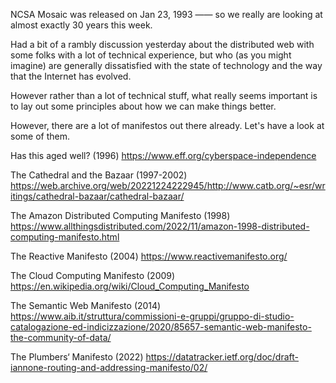 NCSA Mosaic was released on Jan 23, 1993 —— so we really are looking at almost exactly 30 years this week.

Had a bit of a rambly discussion yesterday about the distributed web with some folks with a lot of technical experience,
but who (as you might imagine) are generally dissatisfied with the state of technology and the way that the Internet has
evolved.

However rather than a lot of technical stuff, what really seems important is to lay out some principles about how we can
make things better.

However, there are a lot of manifestos out there already. Let's have a look at some of them.

Has this aged well? (1996)
https://www.eff.org/cyberspace-independence

The Cathedral and the Bazaar (1997-2002)
https://web.archive.org/web/20221224222945/http://www.catb.org/~esr/writings/cathedral-bazaar/cathedral-bazaar/

The Amazon Distributed Computing Manifesto (1998)
https://www.allthingsdistributed.com/2022/11/amazon-1998-distributed-computing-manifesto.html

The Reactive Manifesto (2004)
https://www.reactivemanifesto.org/

The Cloud Computing Manifesto (2009)
https://en.wikipedia.org/wiki/Cloud_Computing_Manifesto

The Semantic Web Manifesto (2014)
https://www.aib.it/struttura/commissioni-e-gruppi/gruppo-di-studio-catalogazione-ed-indicizzazione/2020/85657-semantic-web-manifesto-the-community-of-data/

The Plumbers‘ Manifesto (2022)
https://datatracker.ietf.org/doc/draft-iannone-routing-and-addressing-manifesto/02/
